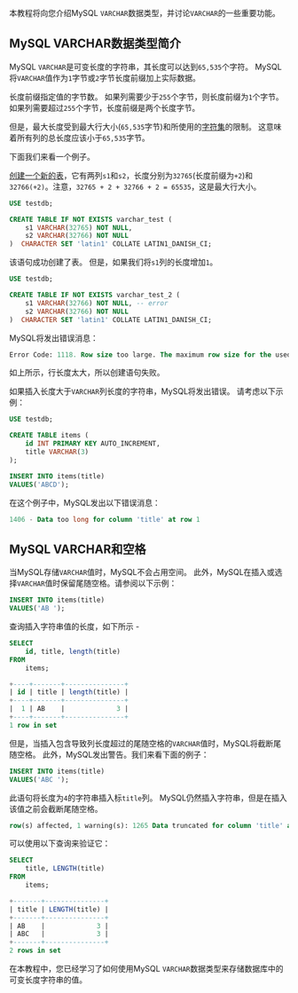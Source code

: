 本教程将向您介绍MySQL `VARCHAR`数据类型，并讨论`VARCHAR`的一些重要功能。

## MySQL VARCHAR数据类型简介

MySQL `VARCHAR`是可变长度的字符串，其长度可以达到`65,535`个字符。 MySQL将`VARCHAR`值作为`1`字节或`2`字节长度前缀加上实际数据。

长度前缀指定值的字节数。 如果列需要少于`255`个字节，则长度前缀为`1`个字节。 如果列需要超过`255`个字节，长度前缀是两个长度字节。

但是，最大长度受到最大行大小(`65,535`字节)和所使用的[字符集](http://www.yiibai.com/mysql/character-set.html)的限制。 这意味着所有列的总长度应该小于`65,535`字节。

下面我们来看一个例子。

[创建一个新的表](http://www.yiibai.com/mysql/create-table.html)，它有两列`s1`和`s2`，长度分别为`32765`(长度前缀为`+2`)和`32766(+2)`。注意，`32765 + 2 + 32766 + 2 = 65535`，这是最大行大小。

```sql
USE testdb;

CREATE TABLE IF NOT EXISTS varchar_test (
    s1 VARCHAR(32765) NOT NULL,
    s2 VARCHAR(32766) NOT NULL
)  CHARACTER SET 'latin1' COLLATE LATIN1_DANISH_CI;
```

该语句成功创建了表。 但是，如果我们将`s1`列的长度增加`1`。

```sql
USE testdb;

CREATE TABLE IF NOT EXISTS varchar_test_2 (
    s1 VARCHAR(32766) NOT NULL, -- error
    s2 VARCHAR(32766) NOT NULL
)  CHARACTER SET 'latin1' COLLATE LATIN1_DANISH_CI;
```

MySQL将发出错误消息：

```sql
Error Code: 1118. Row size too large. The maximum row size for the used table type, not counting BLOBs, is 65535. This includes storage overhead, check the manual. You have to change some columns to TEXT or BLOBs 0.000 sec
```

如上所示，行长度太大，所以创建语句失败。

如果插入长度大于`VARCHAR`列长度的字符串，MySQL将发出错误。 请考虑以下示例：

```sql
USE testdb;

CREATE TABLE items (
    id INT PRIMARY KEY AUTO_INCREMENT,
    title VARCHAR(3)
);

INSERT INTO items(title)
VALUES('ABCD');
```

在这个例子中，MySQL发出以下错误消息：

```sql
1406 - Data too long for column 'title' at row 1
```

## MySQL VARCHAR和空格

当MySQL存储`VARCHAR`值时，MySQL不会占用空间。 此外，MySQL在插入或选择`VARCHAR`值时保留尾随空格。请参阅以下示例：

```sql
INSERT INTO items(title)
VALUES('AB ');
```

查询插入字符串值的长度，如下所示 -

```sql
SELECT 
    id, title, length(title)
FROM
    items;

+----+-------+---------------+
| id | title | length(title) |
+----+-------+---------------+
|  1 | AB    |             3 |
+----+-------+---------------+
1 row in set
```

但是，当插入包含导致列长度超过的尾随空格的`VARCHAR`值时，MySQL将截断尾随空格。 此外，MySQL发出警告。我们来看下面的例子：

```sql
INSERT INTO items(title)
VALUES('ABC ');
```

此语句将长度为`4`的字符串插入标`title`列。 MySQL仍然插入字符串，但是在插入该值之前会截断尾随空格。

```sql
row(s) affected, 1 warning(s): 1265 Data truncated for column 'title' at row 1
```

可以使用以下查询来验证它：

```sql
SELECT 
    title, LENGTH(title)
FROM
    items;

+-------+---------------+
| title | LENGTH(title) |
+-------+---------------+
| AB    |             3 |
| ABC   |             3 |
+-------+---------------+
2 rows in set
```

在本教程中，您已经学习了如何使用MySQL `VARCHAR`数据类型来存储数据库中的可变长度字符串的值。